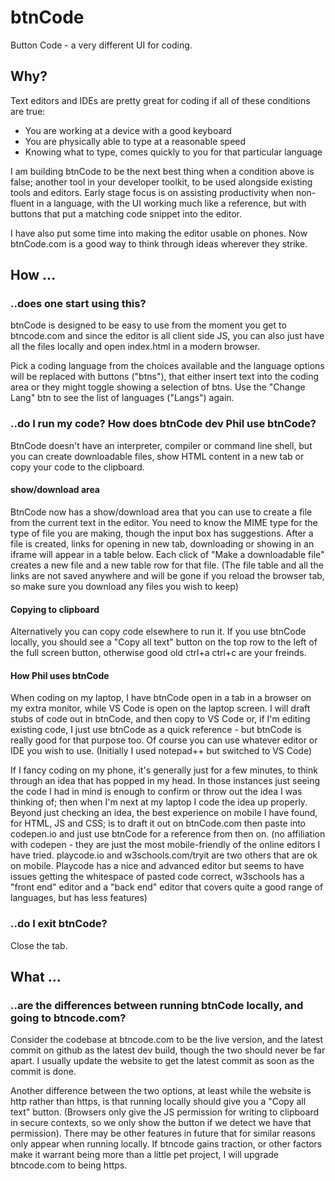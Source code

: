 # btnCode

 Button Code - a very different UI for coding.

## Why?

Text editors and IDEs are pretty great for coding if all of these conditions are true:
 - You are working at a device with a good keyboard
 - You are physically able to type at a reasonable speed
 - Knowing what to type, comes quickly to you for that particular language
 
I am building btnCode to be the next best thing when a condition above is false; another tool in your developer toolkit, to be used alongside existing tools and editors. Early stage focus is on assisting productivity when non-fluent in a language, with the UI working much like a reference, but with buttons that put a matching code snippet into the editor. 

I have also put some time into making the editor usable on phones. Now btnCode.com is a good way to think through ideas wherever they strike.

## How ...
### ..does one start using this?
btnCode is designed to be easy to use from the moment you get to btncode.com and since the editor is all client side JS, you can also just have all the files locally and open index.html in a modern browser. 

Pick a coding language from the choices available and the language options will be replaced with buttons ("btns"), that either insert text into the coding area or they might toggle showing a selection of btns. Use the "Change Lang" btn to see the list of languages ("Langs") again.


### ..do I run my code? How does btnCode dev Phil use btnCode?
BtnCode doesn't have an interpreter, compiler or command line shell, but you can create downloadable files, show HTML content in a new tab or copy your code to the clipboard.

#### show/download area
BtnCode now has a show/download area that you can use to create a file from the current text in the editor. You need to know the MIME type for the type of file you are making, though the input box has suggestions. After a file is created, links for opening in new tab, downloading or showing in an iframe will appear in a table below. Each click of "Make a downloadable file" creates a new file and a new table row for that file. (The file table and all the links are not saved anywhere and will be gone if you reload the browser tab, so make sure you download any files you wish to keep)

#### Copying to clipboard
Alternatively you can copy code elsewhere to run it. If you use btnCode locally, you should see a "Copy all text" button on the top row to the left of the full screen button, otherwise good old ctrl+a ctrl+c are your freinds.

#### How Phil uses btnCode
When coding on my laptop, I have btnCode open in a tab in a browser on my extra monitor, while VS Code is open on the laptop screen. I will draft stubs of code out in btnCode, and then copy to VS Code or, if I'm editing existing code, I just use btnCode as a quick reference - but btnCode is really good for that purpose too. Of course you can use whatever editor or IDE you wish to use. (Initially I used notepad++ but switched to VS Code)

If I fancy coding on my phone, it's generally just for a few minutes, to think through an idea that has popped in my head. In those instances just seeing the code I had in mind is enough to confirm or throw out the idea I was thinking of; then when I'm next at my laptop I code the idea up properly. Beyond just checking an idea, the best experience on mobile I have found, for HTML, JS and CSS; is to draft it out on btnCode.com then paste into codepen.io and just use btnCode for a reference from then on. (no affiliation with codepen - they are just the most mobile-friendly of the online editors I have tried.  playcode.io and w3schools.com/tryit are two others that are ok on mobile. Playcode has a nice and advanced editor but seems to have issues getting the whitespace of pasted code correct, w3schools has a "front end" editor and a "back end" editor that covers quite a good range of languages, but has less features)


### ..do I exit btnCode?
Close the tab.

## What ...
### ..are the differences between running btnCode locally, and going to btncode.com?
Consider the codebase at btncode.com to be the live version, and the latest commit on github as the latest dev build, though the two should never be far apart. I usually update the website to get the latest commit as soon as the commit is done. 

Another difference between the two options, at least while the website is http rather than https, is that running locally should give you a "Copy all text" button. (Browsers only give the JS permission for writing to clipboard in secure contexts, so we only show the button if we detect we have that permission). There may be other features in future that for similar reasons only appear when running locally. If btncode gains traction, or other factors make it warrant being more than a little pet project, I will upgrade btncode.com to being https.

